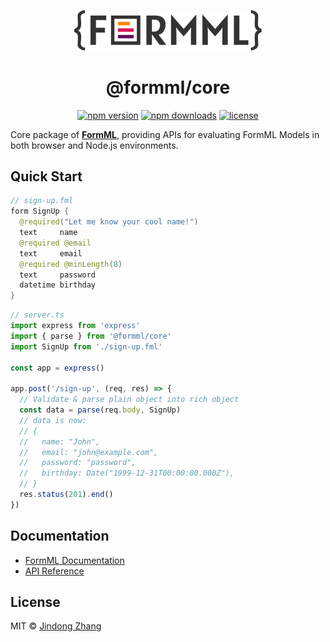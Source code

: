 <p align="center">
  <a href="https://github.com/formml/formml">
    <picture>
      <source srcset="https://raw.githubusercontent.com/formml/formml/main/docs/logo/logo-bg.svg" media="(prefers-color-scheme: dark)">
      <img src="https://raw.githubusercontent.com/formml/formml/main/docs/logo/logo-color.svg" alt="FormML Logo" width="300">
    </picture>
  </a>
</p>

<h1 align="center">@formml/core</h1>

<p align="center">
  <a href="https://www.npmjs.com/package/@formml/core"><img src="https://img.shields.io/npm/v/@formml/core.svg" alt="npm version"></a>
  <a href="https://www.npmjs.com/package/@formml/core"><img src="https://img.shields.io/npm/dm/@formml/core.svg" alt="npm downloads"></a>
  <a href="https://github.com/formml/formml/blob/main/LICENSE"><img src="https://img.shields.io/npm/l/@formml/core.svg" alt="license"></a>
</p>

Core package of [**FormML**](https://github.com/formml/formml), providing APIs for evaluating FormML Models in both browser and Node.js environments.

## Quick Start

```java
// sign-up.fml
form SignUp {
  @required("Let me know your cool name!")
  text     name
  @required @email
  text     email
  @required @minLength(8)
  text     password
  datetime birthday
}
```

```ts
// server.ts
import express from 'express'
import { parse } from '@formml/core'
import SignUp from './sign-up.fml'

const app = express()

app.post('/sign-up', (req, res) => {
  // Validate & parse plain object into rich object
  const data = parse(req.body, SignUp)
  // data is now:
  // {
  //   name: "John",
  //   email: "john@example.com",
  //   password: "password",
  //   birthday: Date("1999-12-31T00:00:00.000Z"),
  // }
  res.status(201).end()
})
```

## Documentation

- [FormML Documentation](https://github.com/formml/formml#readme)
- [API Reference](./docs/globals.md)

## License

MIT © [Jindong Zhang](https://github.com/jindong-zhannng)
